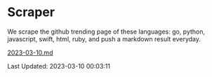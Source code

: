 # Scraper

We scrape the github trending page of these languages: go, python, javascript, swift, html, ruby, and push a markdown result everyday.

[2023-03-10.md](https://github.com/henson/Scraper/blob/master/2023-03-10.md)

Last Updated: 2023-03-10 00:03:11